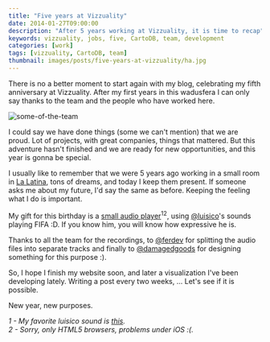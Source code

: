 ```yaml
---
title: "Five years at Vizzuality"
date: 2014-01-27T09:00:00
description: "After 5 years working at Vizzuality, it is time to recap"
keywords: vizzuality, jobs, five, CartoDB, team, development
categories: [work]
tags: [vizzuality, CartoDB, team]
thumbnail: images/posts/five-years-at-vizzuality/ha.jpg
---
```


There is no a better moment to start again with my blog, celebrating my fifth anniversary at Vizzuality. After my first years in this wadusfera I can only say thanks to the team and the people who have worked here.

![some-of-the-team](/images/posts/five-years-at-vizzuality/ha.jpg)

I could say we have done things (some we can't mention) that we are proud. Lot of projects, with great companies, things that mattered. But this adventure hasn't finished and we are ready for new opportunities, and this year is gonna be special.

I usually like to remember that we were 5 years ago working in a small room in [La Latina](https://maps.google.com/?q=calle%20angosta%20de%20los%20mancebos,%20madrid), tons of dreams, and today I keep them present. If someone asks me about my future, I'd say the same as before. Keeping the feeling what I do is important.

My gift for this birthday is a [small audio player](http://xavijam.github.io/luisoundsystem)<sup>12</sup>, using [@luisico](http://twitter.com/luisico)'s sounds playing FIFA :D. If you know him, you will know how expressive he is.

Thanks to all the team for the recordings, to [@ferdev](http://twitter.com/ferdev) for splitting the audio files into separate tracks and finally to [@damagedgoods](http://twitter.com/damagedgoods) for designing something for this purpose :).

So, I hope I finish my website soon, and later a visualization I've been developing lately. Writing a post every two weeks, ... Let's see if it is possible.

New year, new purposes.

_1 - My favorite luisico sound is
[this](http://xavijam.github.io/luisoundsystem/#/claclaclaclaclaclacla)._<br/>
_2 - Sorry, only HTML5 browsers, problems under iOS :(._

